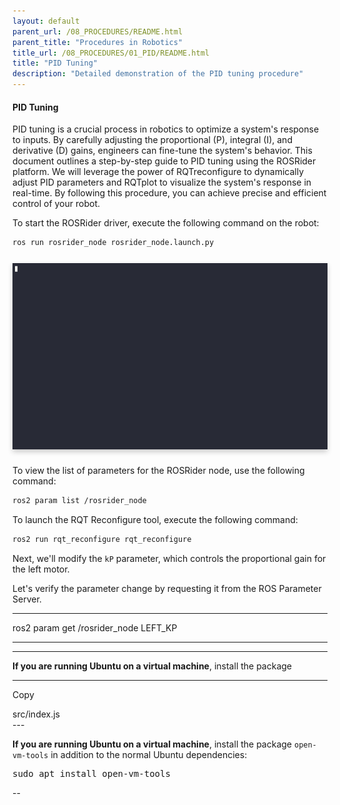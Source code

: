```yaml
---
layout: default
parent_url: /08_PROCEDURES/README.html
parent_title: "Procedures in Robotics"
title_url: /08_PROCEDURES/01_PID/README.html
title: "PID Tuning"
description: "Detailed demonstration of the PID tuning procedure"
---
```



#### PID Tuning

PID tuning is a crucial process in robotics to optimize a system's response to inputs. By carefully adjusting the proportional (P), integral (I), and derivative (D) gains, engineers can fine-tune the system's behavior. This document outlines a step-by-step guide to PID tuning using the ROSRider platform. We will leverage the power of RQTreconfigure to dynamically adjust PID parameters and RQTplot to visualize the system's response in real-time. By following this procedure, you can achieve precise and efficient control of your robot.

To start the ROSRider driver, execute the following command on the robot:

```bash
ros run rosrider_node rosrider_node.launch.py
```

<div style="display: flex; justify-content: space-around; margin: 25px 0;">
   <img src="../../images/rosrider_node_launch.gif" alt="ROSRider node launch" style="box-shadow: 0px 4px 8px rgba(0, 0, 0, 0.2);">
</div>

To view the list of parameters for the ROSRider node, use the following command:

```bash
ros2 param list /rosrider_node
```		

To launch the RQT Reconfigure tool, execute the following command:

```bash
ros2 run rqt_reconfigure rqt_reconfigure
```

Next, we'll modify the `kP` parameter, which controls the proportional gain for the left motor.

Let's verify the parameter change by requesting it from the ROS Parameter Server.




---

ros2 param get /rosrider_node LEFT_KP

---



---

<p><strong>If you are running Ubuntu on a virtual machine</strong>, install the package</p>


---


<clipboard-copy class="copybtn" for="blob-path">Copy</clipboard-copy>
<div id="blob-path">src/index.js</div>
---

<p><strong>If you are running Ubuntu on a virtual machine</strong>, install the package <code class="docutils literal notranslate"><span class="pre">open-vm-tools</span></code> in addition to the
normal Ubuntu dependencies:</p>
<div class="highlight notranslate"><div class="highlight"><pre><span></span>sudo apt install open-vm-tools
</pre></div>
</div>

--